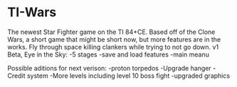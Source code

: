 # TI-Wars
The newest Star Fighter game on the TI 84+CE. Based off of the Clone Wars, a short game that might be short now, but more features are in the works. Fly through space killing clankers while trying to not go down. 
v1 Beta, Eye in the Sky:
-5 stages
-save and load features
-main meanu

Possible aditions for next verison:
-proton torpedos
-Upgrade hanger
-Credit system
-More levels including level 10 boss fight
-upgraded graphics
